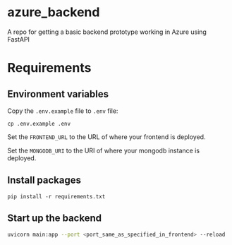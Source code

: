 # azure_backend

A repo for getting a basic backend prototype working in Azure using FastAPI

# Requirements

## Environment variables

Copy the `.env.example` file to `.env` file:

`cp .env.example .env`

Set the `FRONTEND_URL` to the URL of where your frontend is deployed.

Set the `MONGODB_URI` to the URI of where your mongodb instance is deployed.

## Install packages

`pip install -r requirements.txt`

## Start up the backend

``` bash
uvicorn main:app --port <port_same_as_specified_in_frontend> --reload
```
